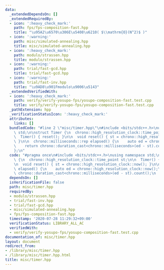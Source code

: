 ```yaml
---
data:
  _extendedDependsOn: []
  _extendedRequiredBy:
  - icon: ':heavy_check_mark:'
    path: fps/fps-composition-fast.hpp
    title: "\u95A2\u6570\u306E\u5408\u6210( $\\mathrm{O}(N^2)$ )"
  - icon: ':warning:'
    path: misc/simulated-annealing.hpp
    title: misc/simulated-annealing.hpp
  - icon: ':heavy_check_mark:'
    path: modulo/strassen.hpp
    title: modulo/strassen.hpp
  - icon: ':warning:'
    path: trial/fast-gcd.hpp
    title: trial/fast-gcd.hpp
  - icon: ':warning:'
    path: trial/fast-inv.hpp
    title: "\u9AD8\u901Fmodulo\u9006\u5143"
  _extendedVerifiedWith:
  - icon: ':heavy_check_mark:'
    path: verify/verify-yosupo-fps/yosupo-composition-fast.test.cpp
    title: verify/verify-yosupo-fps/yosupo-composition-fast.test.cpp
  _pathExtension: hpp
  _verificationStatusIcon: ':heavy_check_mark:'
  attributes:
    links: []
  bundledCode: "#line 2 \"misc/timer.hpp\"\n#include <bits/stdc++.h>\nusing namespace\
    \ std;\n\nstruct Timer {\n  chrono::high_resolution_clock::time_point st;\n\n\
    \  Timer() { reset(); }\n\n  void reset() { st = chrono::high_resolution_clock::now();\
    \ }\n\n  chrono::milliseconds::rep elapsed() {\n    auto ed = chrono::high_resolution_clock::now();\n\
    \    return chrono::duration_cast<chrono::milliseconds>(ed - st).count();\n  }\n\
    };\n"
  code: "#pragma once\n#include <bits/stdc++.h>\nusing namespace std;\n\nstruct Timer\
    \ {\n  chrono::high_resolution_clock::time_point st;\n\n  Timer() { reset(); }\n\
    \n  void reset() { st = chrono::high_resolution_clock::now(); }\n\n  chrono::milliseconds::rep\
    \ elapsed() {\n    auto ed = chrono::high_resolution_clock::now();\n    return\
    \ chrono::duration_cast<chrono::milliseconds>(ed - st).count();\n  }\n};"
  dependsOn: []
  isVerificationFile: false
  path: misc/timer.hpp
  requiredBy:
  - modulo/strassen.hpp
  - trial/fast-inv.hpp
  - trial/fast-gcd.hpp
  - misc/simulated-annealing.hpp
  - fps/fps-composition-fast.hpp
  timestamp: '2020-07-28 11:29:32+09:00'
  verificationStatus: LIBRARY_ALL_AC
  verifiedWith:
  - verify/verify-yosupo-fps/yosupo-composition-fast.test.cpp
documentation_of: misc/timer.hpp
layout: document
redirect_from:
- /library/misc/timer.hpp
- /library/misc/timer.hpp.html
title: misc/timer.hpp
---
```

